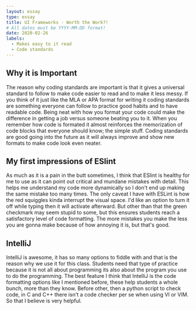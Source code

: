 ```yaml
---
layout: essay
type: essay
title: UI Frameworks - Worth the Work?!
# All dates must be YYYY-MM-DD format!
date: 2020-02-26
labels:
  - Makes easy to it read
  - Code standards
---
```


## Why it is Important

The reason why coding standards are important is that it gives a universal standard to follow to make code easier to read and to make it less messy. If you think of it just like the MLA or APA format for writing it coding standards are something everyone can follow to practice good habits and to have readable code. Being neat with how you format your code could make the difference in getting a job versus someone beating you to it. When you remember how code is formated it almost reinforces the memorization of code blocks that everyone should know; the simple stuff. Coding standards are good going into the future as it will always improve and show new formats to make code look even neater. 

## My first impressions of ESlint

As much as it is a pain in the butt sometimes, I think that ESlint is healthy for me to use as it can point out critical and mundane mistakes with detail. This helps me understand my code more dynamically so I don't end up making the same mistake too many times. The only caveat I have with ESLint is how the red squiggles kinda interrupt the visual space. I'd like an option to turn it off while typing then it will activate afterward. But other than that the green checkmark may seem stupid to some, but this ensures students reach a satisfactory level of code formatting. The more mistakes you make the less you are gonna make because of how annoying it is, but that's good. 

## IntelliJ

IntelliJ is awesome, it has so many options to fiddle with and that is the reason why we use it for this class. Students need that type of practice because it is not all about programming its also about the program you use to do the programming. The best feature I think that IntelliJ is the code formatting options like I mentioned before, these help students a whole bunch, more than they know. Before other, then a python script to check code, in C and C++ there isn't a code checker per se when using VI or VIM. So that I believe is very helpful.  
